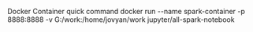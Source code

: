 
Docker Container quick command
docker run --name spark-container -p 8888:8888 -v G:/work:/home/jovyan/work jupyter/all-spark-notebook
